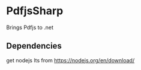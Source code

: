 # PdfjsSharp
 Brings Pdfjs to .net

## Dependencies

get nodejs lts from <https://nodejs.org/en/download/>
